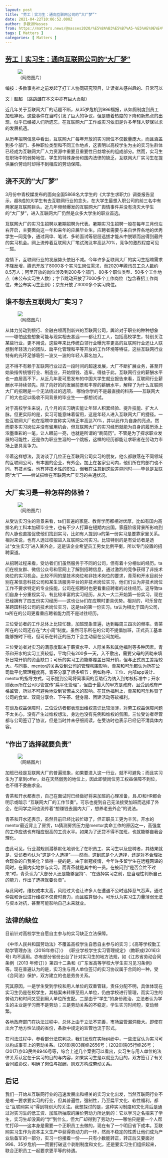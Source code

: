```yaml
---
layout: post
title: "劳工｜实习生：通向互联网公司的“大厂梦”"
date: 2021-04-22T10:06:52.000Z
author: 多数派Masses
from: https://matters.news/@masses2020/%E5%8A%B3%E5%B7%A5-%E5%AE%9E%E4%B9%A0%E7%94%9F-%E9%80%9A%E5%90%91%E4%BA%92%E8%81%94%E7%BD%91%E5%85%AC%E5%8F%B8%E7%9A%84-%E5%A4%A7%E5%8E%82%E6%A2%A6-bafyreigy2spv4fwxdahzsjjzkwzvepdoh76h7wkarjgkbb5w3vvvckdvyi
tags: [ Matters ]
categories: [ Matters ]
---
```

<!--1619086012000-->
[劳工｜实习生：通向互联网公司的“大厂梦”](https://matters.news/@masses2020/%E5%8A%B3%E5%B7%A5-%E5%AE%9E%E4%B9%A0%E7%94%9F-%E9%80%9A%E5%90%91%E4%BA%92%E8%81%94%E7%BD%91%E5%85%AC%E5%8F%B8%E7%9A%84-%E5%A4%A7%E5%8E%82%E6%A2%A6-bafyreigy2spv4fwxdahzsjjzkwzvepdoh76h7wkarjgkbb5w3vvvckdvyi)
------

<div>
<figure class="image"><img src="https://assets.matters.news/embed/ff17ca36-b13a-439e-9ba8-a5df02b1b56a.png" data-asset-id="ff17ca36-b13a-439e-9ba8-a5df02b1b56a" referrerpolicy="no-referrer"><figcaption><span>（网络图片）</span></figcaption></figure><pre class="ql-syntax">编按：多数事务社之前发起了打工人协同研究项目，让读者从感兴趣的、日常可以接触的群体开始，讨论国内各行各业劳动者的劳动和生存状况。通过一系列的讨论，我们希望还原“打工人”话语本应有的社会和政治意涵，展示戏谑与自嘲的背后被遮蔽的我们对社会不平等的集体经验。本期推出读者超超的互联网行业实习生的访谈。实习本应是帮助学生从学校到工作岗位的过渡，提升技能，在未来职场中获得更好的机会和发展，然而在当下，实习生却成了一些公司降低劳动力成本的源泉。本文以互联网行业为例，聚焦实习的工作过程，反思实习生群体已经成为互联网大厂人力资源中重要且重要性日益增长的组成部分，然而他们为互联网大厂提供廉价劳动时却得不到相应的劳动保障的怪现状。</pre><p>文｜超超 （跳跳蛙在本文中亦有巨大贡献）</p><p>近几年关于互联网大厂的话题不断，从35岁危机到996福报，从如厕制度到员工加班猝死。这些事件在当时引发了巨大的争议，但是随着热度的下降和新热点的出现，似乎已经被人们所遗忘，在互联网大厂工作或实习依旧是许多年轻人梦寐以求的发展机遇。</p><p>从历年招聘信息中看出，互联网大厂每年开放的实习岗位不仅数量庞大，而且涵盖到多个部门、多种职位类型和不同工作地点，这表明以高校学生为主的实习生群体已经成为互联网大厂人力资源中重要且重要性日益增长的组成部分。然而，实习生在职场中的弱势地位、学生的特殊身份和国内法律的缺乏，互联网大厂实习生在提供廉价劳动时却得不到相应的劳动保障。</p><h2><strong>浇不灭的“大厂梦”</strong></h2><p>3月份中青校媒发布的面向全国5868名大学生的《大学生求职力》调查报告显示，超8成的大学生有去互联网行业的念头，在大学生最想入职公司的前三名中有两家是互联网巨头。近几年频频爆发的互联网大厂舆情事件并没有浇灭大学生的“大厂梦”，进入互联网大厂仍然是众多大学生的职业首选。</p><p>互联网大厂的实习生招聘以暑期招聘为代表。暑期实习生招聘一般在每年三月份左右开启，主要面向这一年和来年的应届毕业生。应聘者需要与来自世界各地的优秀学生一同竞争，通过网申、笔试、多轮面试等层层选拔才能从中脱颖而出得到最终的实习机会。网上流传着互联网大厂笔试淘汰率高达70%，竞争的激烈程度可见一斑。</p><p>疫情下，互联网行业的发展势头依旧不减。今年许多互联网大厂的实习生招聘需求不降反增，腾讯开放了8000多个实习生岗位需求，而2020年腾讯员工总人数约8.5万人；阿里开放的岗位涉及到200多个部门、80多个职位类型、50多个工作地点（未公布实习生人数）；字节跳动开放了7000多个工作岗位（包含春招工作岗位，未公布实习生比例）；京东开放了3000多个实习岗位。</p><h2><strong>谁不想去互联网大厂实习？</strong></h2><figure class="image"><img src="https://assets.matters.news/embed/fcaf13f6-a738-42f1-a1ac-1a35e8738f54.jpeg" data-asset-id="fcaf13f6-a738-42f1-a1ac-1a35e8738f54" referrerpolicy="no-referrer"><figcaption><span>（网络图片）</span></figcaption></figure><p>从体力劳动到银行、金融白领再到新兴的互联网公司，舆论对于职业的种种想象——哪怕这些想象可能与现实相去甚远——都让打工人，包括高校学生，特别关注某些行业，更不用说，这些年来比传统白领行业曝光率更高的互联网行业还让人联想到年轻活力的团队、扁平化管理和平等开放的工作环境等特征，这些互联网行业特有的光环足够吸引一波又一波的年轻人慕名加入。</p><p>这不得不有赖于互联网行业过去一段时间的超速发展，大厂不断扩展业务，甚至开始染指传统银行业、制造业，开始借钱、造车。得益于此，互联网行业的薪酬水平也一直居高不下，从近几年麦可思发布的中国大学生就业报告来看，互联网行业薪酬水平持续领先。除了向好的的发展前景和丰厚的薪酬水平，解释了为什么互联网大厂的招聘是一个无法绕过的选项， 哪怕你学的不是最直接的科系——互联网大厂的大也足以吸收不同背景的毕业生——都想试试。</p><p>对于高校学生来说，几个月的实习确实能让年轻人积累经验、提升技能、扩大人脉。但更实际的是，实习可能意味着留用，这是年轻人进入互联网大厂的捷径。一些互联网大厂也在招聘中宣称实习转正率高达70%，并以此作为自身的亮点。然而更多实习岗位并没有留用机会，但互联网大厂的实习经历就能为自身的履历添上浓墨重彩的一笔，让人眼前一亮，也就是所谓的“刷简历”。不管是为了探求职业发展的可能性，还是作为职业生涯的一个跳板，这样的经历都能让求职者在劳动力市场上更具竞争力。</p><p>带着这样想法，我访谈了几位正在互联网公司实习的朋友，他么都散落在不同领域的互联网公司，有本国的企业，有外企。加上在各家公司内，他们所在的部门也不同，有技术性，也有非技术性的职位，但我在注意到这些差异同时——毕竟是互联网“大”厂——尝试描绘在互联网大厂实习的共通状况。</p><h2><strong>大厂实习是一种怎样的体验？</strong></h2><figure class="image"><img src="https://assets.matters.news/embed/7c966303-04f8-4984-a2c3-06507512259a.png" data-asset-id="7c966303-04f8-4984-a2c3-06507512259a" referrerpolicy="no-referrer"><figcaption><span>（网络图片）</span></figcaption></figure><p>从受访实习生的背景来看，ta们普遍的家庭、教育学历都相对优厚，比如有国内高排名的工科本加硕毕业生，也有不少人打算在短期内出国。家庭阶级背景所影响到的人脉也直接促使他们找到实习，比如有人提到ta的第一份实习是要靠家里关系。相对来说，也有人透过校招进入互联网公司实习。比较特别的是有受访者是透过“女生实习”进入某外企，这是该企业希望员工男女比例平衡，所以专门设置的招聘渠道。</p><p>从招聘过程来看，受访者们们虽然服务于不同的公司，但有着十分相似的经历。ta们在校友群、微信公众号和官网上了解到招聘信息，通过激烈的竞争获得了非技术岗位的实习机会。比较不同的是技术岗位和非技术岗位的要求，青茶和开水目前分别在某信息科技公司和某生活服务平台的非技术岗位实习，他们们认为非技术岗位工作不要求特定的专业技能，公司在招聘时也更看重应聘者的过往经历。这导致ta们自身十分重视实习，有比较丰富的实习经历，从大一大二开始第一份实习，现在已经拥有了四五份实习经历——这也让ta们在应聘时更具优势。相对的，可乐曾在某跨国科技公司的技术岗位实习，这是ta的第一份实习。ta认为相比于国内公司，ta所在的公司更看重应聘者能力而不是过往经历。</p><p>三位受访者的工作总体上比较忙碌，加班现象普遍，达到每周三四次的频率。青茶所在的公司还存在“大小周”制度。虽然可乐所在的公司不提倡加班，正式员工基本能够按时下班，但可乐在转正的压力下会主动留在公司加班。</p><p>三位受访者对实习的满意度取决于薪资水平、人际关系和其他福利等多种因素。青茶和开水的实习工资较低，平均只有200多一天，入不敷出，需要父母的资助来填补日常开销的资金缺口；可乐的实习工资能够覆盖日常开销，但与正式员工差距较大。与同事、mentor的关系受到公司的管理氛围影响，青茶和可乐都认为所在公司扁平化管理程度高，青茶分享了很多细节：例如称呼、工位、内部app设计、mentor的指导方式，可乐提到公司将同事间的互助行为纳入到考核标准中；开水则表示所在公司尽管宣传“扁平化管理”，但由于最大的甲方是政府，且受到政府严格监管，所以不可避免地受到官僚主义的影响。在其他福利上，青茶和可乐称赞了公司的食堂、双周分享会、下午茶、健身房、团建活动等软福利。</p><p>在谈及权益保障时，三位受访者都表现出维权意识比较淡薄，对劳工权益保障问题不太关心，没有产生过维权想法，身边也没有先例和维权的氛围。三位受访者尽管都与公司签订了协议，但是当时并未仔细阅读，在受访时也表示已经记不清具体内容。</p><h2><strong>“作出了选择就要负责”</strong></h2><figure class="image"><img src="https://assets.matters.news/embed/957a1fbd-5443-468d-84a9-b5e2d8067c39.jpeg" data-asset-id="957a1fbd-5443-468d-84a9-b5e2d8067c39" referrerpolicy="no-referrer"><figcaption><span>（网络图片）</span></figcaption></figure><p>加班已经是互联网大厂的普遍现象，如果要进入这一行业，就不可避免；而且实习生为了拿到offer，处在天然弱势的地位上，因此即使岗位劳工权益保障不到位，也不得不委曲求全。</p><p>青茶和开水都表示，自己在面试时已经做好将来加班的心理准备，且JD和HR都会明示或暗示 “互联网大厂的工作节奏”。可乐也提到自己无法接受加班而选择了外企，在同学之间也流传着“想赚钱去国内大厂，想养老去外企”的说法。</p><p>青茶和开水还表示，虽然目前已经比较忙碌了，但正职员工更为辛苦。开水的mentor最近背上了房贷，ta猜测房贷压力是mentor卖命工作的原因之一，高强度的工作应该也有相应很高的工资水平。如果为了还贷不得不加班，也就能够自我合理化。</p><p>由此可见，行业潜规则潜移默化地驯化了在职员工、实习生以及应聘者，其结果就是，受访者均认为“这是个人选择”——然而，这到底是个人选择，还是对不合理社会现象的自我美化？值得一提的是，由于新冠疫情，今年许多留学生在远程网课的同时，在国内实地参与实习，而青茶就是其中的一员。在被问到“是否会忙不过来”时，青茶认为“大部分人还是能够坚持”、“在选择实习之前，应当理性判断自己的能力，作出了选择就要负责”。</p><p>与此同时，维权成本太高，风险过大也让许多人在遭遇不公时选择忍气吞声。通过仲裁和诉讼进行维权不仅费时费力，而且胜算很小。可乐认为实习生力量薄弱无法与资本对抗，甚至可能影响自己未来就业。</p><h2><strong>法律的缺位</strong></h2><p>目前针对高校学生自愿自主参与的实习缺乏立法保障。</p><p>《中华人民共和国劳动法》不覆盖高校学生自愿自主参与的实习；《高等学校勤工助学管理办法（2018年修订）》 《职业学校学生实习管理规定》 (教职成(2016)3号) 均不适用。亦有部分省份出台了针对实习生的地方法规，如《江苏省劳动合同条例（2013 年修订）》第四十二条和《广东省高等学校大学生实习见习条例》等。现在普遍认为的是，实习生与用人单位签订的实习协议属于合同的一种，受《合同法》保护，双方建立的也是劳务关系。</p><p>究其原因，一是学生受到学校和用人单位的双重管辖，责任分配不明，具体体现在实习生仍是在校学生，其档案未转移至用人单位，仍由学校进行管理，而实习生的劳动力和时间又受到用人单位所支配。二是由于“学生”的身份政治，立法者认为学生的主业是学习而不是劳动；三是劳动关系的不稳定，学生实习时间短，变动频繁。</p><p>各地政府部门在执法过程中，总体上由于立法不完善，市场监管漏洞极大。即使在出台了地方性法规的省份，条款中规定的监管也流于形式。</p><p>在司法过程中，参看部分法院判决，我们发现在实际纠纷中，一些法官认为实习可以构成事实上的劳动关系。(2018)京03民终2656号；(2020)皖05行终26号；(2017)京03民终8946号等，综合上述几个案例可以看出，实习生与用人单位的法律关系认定在于实习的目的与内容，如果实习生是以就业为目的，双方签订了有关合同或协议，明确了岗位与报酬，则双方构成劳动关系。</p><h2><strong>后记</strong></h2><p>我们一开始从互联网行业的迅速发展出和相关的实习文化出发，当然互联网行业不是唯一要求要实习的行业，但其普遍性，强制性，乃至扁平文化、软性福利，都让“互联网实习”得到特别大的关注。我想探讨的是，这种实习制度和文化背后是通过对实习生的低工资、加班所抽取的廉价劳动力所达到的：它以学习之名招来了学生，实习生却没真的“学”到什么，但大厂却得到了劳动力——哪怕只是要一个人帮忙打印——这本身是需要一个正职员工去做的，现在有了一个明目省下成本。互联网实习生作为资本主义生产中获得劳动力的一环，然而不稳定的性质让他们成为产业后备军的一部分，实习一份接着一份——只有小数能转正，转正后又要面对996、35岁危机——而要打破这个剥削制度和文化，还是要实习生们组织起来，联合正职员工一起要求更平等的待遇。</p><p><br></p>
</div>
